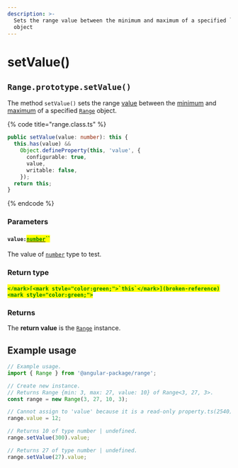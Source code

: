 ```yaml
---
description: >-
  Sets the range value between the minimum and maximum of a specified `Range`
  object
---
```


# setValue()

## `Range.prototype.setValue()`

The method `setValue()` sets the range [value](../properties/value.md#range.prototype.value) between the [minimum](../properties/min.md#range.prototype.min) and [maximum](../properties/max.md#range.prototype.max) of a specified [`Range`](broken-reference) object.

{% code title="range.class.ts" %}
```typescript
public setValue(value: number): this {
  this.has(value) &&
    Object.defineProperty(this, 'value', {
      configurable: true,
      value,
      writable: false,
    });
  return this;
}
```
{% endcode %}

### Parameters

#### `value:`[<mark style="color:green;">`number`</mark>](https://www.typescriptlang.org/docs/handbook/basic-types.html#number)<mark style="color:green;">``</mark>

The value of [`number`](https://developer.mozilla.org/en-US/docs/Web/JavaScript/Reference/Global\_Objects/Number) type to test.

### Return type

#### <mark style="color:green;">``</mark>[<mark style="color:green;">`this`</mark>](broken-reference)<mark style="color:green;">``</mark>

### Returns

The **return value** is the [`Range`](broken-reference) instance.

## Example usage

```typescript
// Example usage.
import { Range } from '@angular-package/range';

// Create new instance.
// Returns Range {min: 3, max: 27, value: 10} of Range<3, 27, 3>.
const range = new Range(3, 27, 10, 3);

// Cannot assign to 'value' because it is a read-only property.ts(2540)
range.value = 12;

// Returns 10 of type number | undefined.
range.setValue(300).value;

// Returns 27 of type number | undefined.
range.setValue(27).value;
```
